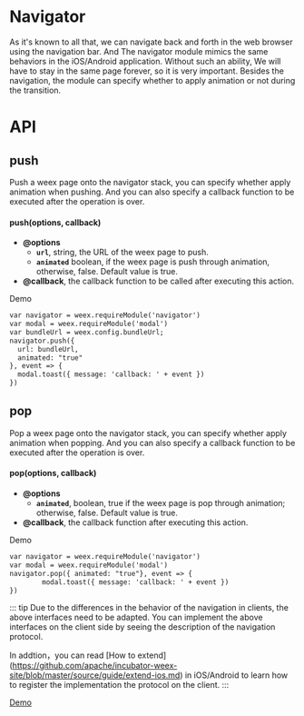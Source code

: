 # Navigator 

As it's known to all that, we can navigate back and forth in the web browser using the navigation bar.
And The navigator module mimics the same behaviors in the iOS/Android application. Without such an ability, We will have to stay in the same page forever, so it is very important. Besides the navigation, the module can specify whether to apply animation or not during the transition.

# API
## push

Push a weex page onto the navigator stack, you can specify whether apply animation when pushing. And you can also specify a callback function to be executed after the operation is over.

#### push(options, callback)

* **@options**
  * **`url`**, string, the URL of the weex page to push.
  * **`animated`** boolean, if the weex page is push through animation, otherwise, false. Default value is true.
* **@callback**, the callback function to be called after executing this action.

Demo
```html
var navigator = weex.requireModule('navigator')
var modal = weex.requireModule('modal')
var bundleUrl = weex.config.bundleUrl;
navigator.push({
  url: bundleUrl,
  animated: "true"
}, event => {
  modal.toast({ message: 'callback: ' + event })
})
```

## pop

Pop a weex page onto the navigator stack, you can specify whether apply animation when popping. And you can also specify a callback function to be executed after the operation is over.

#### pop(options, callback)

* **@options**
  * **`animated`**, boolean, true if the weex page is pop through animation; otherwise, false. Default value is true.
* **@callback**, the callback function after executing this action.

Demo
```html
var navigator = weex.requireModule('navigator')
var modal = weex.requireModule('modal')
navigator.pop({ animated: "true"}, event => {
      	modal.toast({ message: 'callback: ' + event })
})
```

::: tip
Due to the differences in the behavior of the navigation in clients, the above interfaces need to be adapted. You can implement the above interfaces on the client side by seeing the description of the navigation protocol. 

In addtion，you can read [How to extend] (https://github.com/apache/incubator-weex-site/blob/master/source/guide/extend-ios.md) in iOS/Android to learn how to register  the implementation the protocol on the client.
:::

[Demo](http://dotwe.org/vue/f2daa25e32eec2a294d59a9144660cad)
